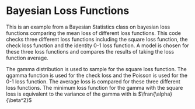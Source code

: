 # Bayesian Loss Functions
This is an example from a Bayesian Statistics class on bayesian loss functions comparing the mean loss of different loss functions. This code checks three different loss functions including the square loss function, the check loss function and the identity 0-1 loss function. A model is chosen for these three loss functions and compares the results of taking the loss function average.

The gamma distribution is used to sample for the square loss function. The qgamma function is used for the check loss and the Poisson is used for the 0-1 loss function. The average loss is compared for these three different loss functions. The minimum loss function for the gamma with the square loss is equivalent to the variance of the gamma with is $\fran{\alpha}{\beta^2}$
